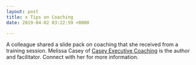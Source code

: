 ```yaml
---
layout: post
title: x Tips on Coaching
date: 2019-04-02 03:22:59 +0000

---
```

A colleague shared a slide pack on coaching that she received from a training session. Melissa Casey of [Casey Executive Coaching](https://www.caseyexecutivecoaching.com) is the author and facilitator. Connect with her for more information.